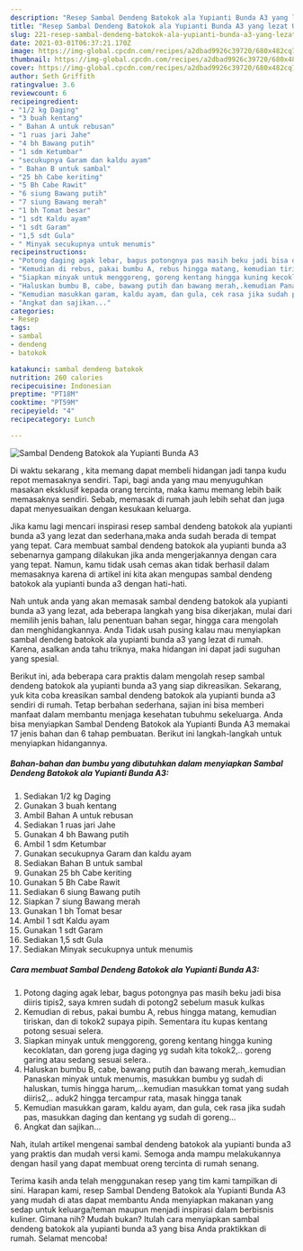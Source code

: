 ```yaml
---
description: "Resep Sambal Dendeng Batokok ala Yupianti Bunda A3 yang lezat Untuk Jualan"
title: "Resep Sambal Dendeng Batokok ala Yupianti Bunda A3 yang lezat Untuk Jualan"
slug: 221-resep-sambal-dendeng-batokok-ala-yupianti-bunda-a3-yang-lezat-untuk-jualan
date: 2021-03-01T06:37:21.170Z
image: https://img-global.cpcdn.com/recipes/a2dbad9926c39720/680x482cq70/sambal-dendeng-batokok-ala-yupianti-bunda-a3-foto-resep-utama.jpg
thumbnail: https://img-global.cpcdn.com/recipes/a2dbad9926c39720/680x482cq70/sambal-dendeng-batokok-ala-yupianti-bunda-a3-foto-resep-utama.jpg
cover: https://img-global.cpcdn.com/recipes/a2dbad9926c39720/680x482cq70/sambal-dendeng-batokok-ala-yupianti-bunda-a3-foto-resep-utama.jpg
author: Seth Griffith
ratingvalue: 3.6
reviewcount: 6
recipeingredient:
- "1/2 kg Daging"
- "3 buah kentang"
- " Bahan A untuk rebusan"
- "1 ruas jari Jahe"
- "4 bh Bawang putih"
- "1 sdm Ketumbar"
- "secukupnya Garam dan kaldu ayam"
- " Bahan B untuk sambal"
- "25 bh Cabe keriting"
- "5 Bh Cabe Rawit"
- "6 siung Bawang putih"
- "7 siung Bawang merah"
- "1 bh Tomat besar"
- "1 sdt Kaldu ayam"
- "1 sdt Garam"
- "1,5 sdt Gula"
- " Minyak secukupnya untuk menumis"
recipeinstructions:
- "Potong daging agak lebar, bagus potongnya pas masih beku jadi bisa diiris tipis2, saya kmren sudah di potong2 sebelum masuk kulkas"
- "Kemudian di rebus, pakai bumbu A, rebus hingga matang, kemudian tiriskan, dan di tokok2 supaya pipih. Sementara itu kupas kentang potong sesuai selera."
- "Siapkan minyak untuk menggoreng, goreng kentang hingga kuning kecoklatan, dan goreng juga daging yg sudah kita tokok2,.. goreng garing atau sedang sesuai selera.."
- "Haluskan bumbu B, cabe, bawang putih dan bawang merah,.kemudian Panaskan minyak untuk menumis, masukkan bumbu yg sudah di haluskan, tumis hingga harum,...kemudian masukkan tomat yang sudah diiris2,.. aduk2 hingga tercampur rata, masak hingga tanak"
- "Kemudian masukkan garam, kaldu ayam, dan gula, cek rasa jika sudah pas, masukkan daging dan kentang yg sudah di goreng..."
- "Angkat dan sajikan..."
categories:
- Resep
tags:
- sambal
- dendeng
- batokok

katakunci: sambal dendeng batokok 
nutrition: 260 calories
recipecuisine: Indonesian
preptime: "PT18M"
cooktime: "PT59M"
recipeyield: "4"
recipecategory: Lunch

---
```



![Sambal Dendeng Batokok ala Yupianti Bunda A3](https://img-global.cpcdn.com/recipes/a2dbad9926c39720/680x482cq70/sambal-dendeng-batokok-ala-yupianti-bunda-a3-foto-resep-utama.jpg)

Di waktu  sekarang , kita memang dapat membeli hidangan jadi tanpa kudu repot memasaknya sendiri. Tapi, bagi anda yang mau menyuguhkan masakan eksklusif kepada orang tercinta, maka kamu memang lebih baik memasaknya sendiri. Sebab, memasak di rumah jauh lebih sehat dan juga dapat menyesuaikan dengan kesukaan keluarga.

Jika kamu lagi mencari inspirasi resep sambal dendeng batokok ala yupianti bunda a3 yang lezat dan sederhana,maka anda sudah berada di tempat yang tepat. Cara membuat sambal dendeng batokok ala yupianti bunda a3  sebenarnya gampang dilakukan jika anda mengerjakannya dengan cara yang tepat. Namun, kamu tidak usah cemas akan tidak berhasil dalam memasaknya 
karena di artikel ini kita akan mengupas sambal dendeng batokok ala yupianti bunda a3 dengan hati-hati.  



Nah untuk anda yang akan memasak sambal dendeng batokok ala yupianti bunda a3 yang lezat, ada beberapa langkah yang bisa dikerjakan, mulai dari memilih jenis bahan, lalu penentuan bahan segar, hingga cara mengolah dan menghidangkannya. Anda Tidak usah pusing kalau mau menyiapkan sambal dendeng batokok ala yupianti bunda a3 yang lezat di rumah. Karena, asalkan anda  tahu triknya, maka hidangan ini dapat jadi suguhan yang spesial.

Berikut ini, ada beberapa cara praktis  dalam mengolah resep sambal dendeng batokok ala yupianti bunda a3 yang siap dikreasikan. Sekarang, yuk kita coba kreasikan sambal dendeng batokok ala yupianti bunda a3 sendiri di rumah. Tetap berbahan sederhana, sajian ini bisa memberi manfaat dalam membantu menjaga kesehatan tubuhmu sekeluarga. Anda bisa menyiapkan Sambal Dendeng Batokok ala Yupianti Bunda A3 memakai 17 jenis bahan dan 6 tahap pembuatan. Berikut ini langkah-langkah untuk menyiapkan hidangannya.

<!--inarticleads1-->

##### Bahan-bahan dan bumbu yang dibutuhkan dalam menyiapkan Sambal Dendeng Batokok ala Yupianti Bunda A3:

1. Sediakan 1/2 kg Daging
1. Gunakan 3 buah kentang
1. Ambil  Bahan A untuk rebusan
1. Sediakan 1 ruas jari Jahe
1. Gunakan 4 bh Bawang putih
1. Ambil 1 sdm Ketumbar
1. Gunakan secukupnya Garam dan kaldu ayam
1. Sediakan  Bahan B untuk sambal
1. Gunakan 25 bh Cabe keriting
1. Gunakan 5 Bh Cabe Rawit
1. Sediakan 6 siung Bawang putih
1. Siapkan 7 siung Bawang merah
1. Gunakan 1 bh Tomat besar
1. Ambil 1 sdt Kaldu ayam
1. Gunakan 1 sdt Garam
1. Sediakan 1,5 sdt Gula
1. Sediakan  Minyak secukupnya untuk menumis




<!--inarticleads2-->

##### Cara membuat Sambal Dendeng Batokok ala Yupianti Bunda A3:

1. Potong daging agak lebar, bagus potongnya pas masih beku jadi bisa diiris tipis2, saya kmren sudah di potong2 sebelum masuk kulkas
1. Kemudian di rebus, pakai bumbu A, rebus hingga matang, kemudian tiriskan, dan di tokok2 supaya pipih. Sementara itu kupas kentang potong sesuai selera.
1. Siapkan minyak untuk menggoreng, goreng kentang hingga kuning kecoklatan, dan goreng juga daging yg sudah kita tokok2,.. goreng garing atau sedang sesuai selera..
1. Haluskan bumbu B, cabe, bawang putih dan bawang merah,.kemudian Panaskan minyak untuk menumis, masukkan bumbu yg sudah di haluskan, tumis hingga harum,...kemudian masukkan tomat yang sudah diiris2,.. aduk2 hingga tercampur rata, masak hingga tanak
1. Kemudian masukkan garam, kaldu ayam, dan gula, cek rasa jika sudah pas, masukkan daging dan kentang yg sudah di goreng...
1. Angkat dan sajikan...




Nah, itulah artikel mengenai  sambal dendeng batokok ala yupianti bunda a3  yang praktis dan mudah versi kami. Semoga anda mampu melakukannya dengan hasil yang dapat membuat oreng tercinta di rumah senang. 

Terima kasih anda telah menggunakan resep yang tim kami tampilkan di sini. Harapan kami, resep  Sambal Dendeng Batokok ala Yupianti Bunda A3 yang mudah di atas dapat membantu Anda menyiapkan makanan yang sedap untuk keluarga/teman maupun menjadi inspirasi dalam berbisnis kuliner. Gimana nih? Mudah bukan? Itulah cara menyiapkan sambal dendeng batokok ala yupianti bunda a3 yang bisa Anda praktikkan di rumah. Selamat mencoba!

